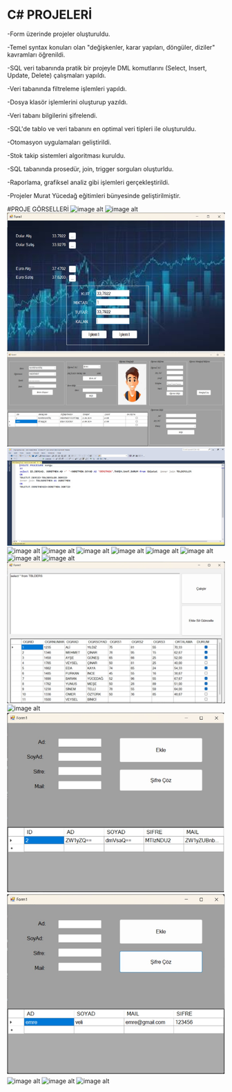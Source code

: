 # C# PROJELERİ 
-Form üzerinde projeler oluşturuldu.

-Temel syntax konuları olan "değişkenler, karar yapıları, döngüler, diziler" kavramları öğrenildi.

-SQL veri tabanında pratik bir projeyle DML komutlarını (Select, Insert, Update, Delete) çalışmaları yapıldı.

-Veri tabanında filtreleme işlemleri yapıldı.

-Dosya klasör işlemlerini oluşturup yazıldı.

-Veri tabanı bilgilerini şifrelendi.

-SQL'de tablo ve veri tabanını en optimal veri tipleri ile oluşturuldu.

-Otomasyon uygulamaları geliştirildi.

-Stok takip sistemleri algoritması kuruldu.

-SQL tabanında prosedür, join, trigger sorguları oluşturldu.

-Raporlama, grafiksel analiz gibi işlemleri gerçekleştirildi.

-Projeler Murat Yücedağ eğitimleri bünyesinde geliştirilmiştir.

#PROJE GÖRSELLERİ
![image alt](https://github.com/yunusemrebinici/c-_projeleri/blob/master/c%2325%20proje%20g%C3%B6rselleri/Bankamatik.jpg)
![image alt](https://github.com/yunusemrebinici/c-_projeleri/blob/master/c%2325%20proje%20g%C3%B6rselleri/Bankamatik_procedure.jpg)
![image alt](https://github.com/yunusemrebinici/c-_projeleri/blob/master/c%2325%20proje%20g%C3%B6rselleri/D%C3%B6viz.jpg)
![image alt](https://github.com/yunusemrebinici/c-_projeleri/blob/master/c%2325%20proje%20g%C3%B6rselleri/Et%C3%BCt_Test.jpg)
![image alt](https://github.com/yunusemrebinici/c-_projeleri/blob/master/c%2325%20proje%20g%C3%B6rselleri/Et%C3%BCt_%C4%B0nnerjoin.jpg)
![image alt](https://github.com/yunusemrebinici/c-_projeleri/blob/master/c%2325%20proje%20g%C3%B6rselleri/Kelime_Oyunu.jpg)
![image alt](https://github.com/yunusemrebinici/c-_projeleri/blob/master/c%2325%20proje%20g%C3%B6rselleri/MESAJ.jpg)
![image alt](https://github.com/yunusemrebinici/c-_projeleri/blob/master/c%2325%20proje%20g%C3%B6rselleri/OY.jpg)
![image alt](https://github.com/yunusemrebinici/c-_projeleri/blob/master/c%2325%20proje%20g%C3%B6rselleri/Petrol_Test.png)
![image alt](https://github.com/yunusemrebinici/c-_projeleri/blob/master/c%2325%20proje%20g%C3%B6rselleri/Proje6.jpg)
![image alt](https://github.com/yunusemrebinici/c-_projeleri/blob/master/c%2325%20proje%20g%C3%B6rselleri/REHBER.jpg)
![image alt](https://github.com/yunusemrebinici/c-_projeleri/blob/master/c%2325%20proje%20g%C3%B6rselleri/RSS.png)
![image alt](https://github.com/yunusemrebinici/c-_projeleri/blob/master/c%2325%20proje%20g%C3%B6rselleri/Resim_test.jpg)
![image alt](https://github.com/yunusemrebinici/c-_projeleri/blob/master/c%2325%20proje%20g%C3%B6rselleri/SQL_sorgu_Program%C4%B1.jpg)
![image alt](https://github.com/yunusemrebinici/c-_projeleri/blob/master/c%2325%20proje%20g%C3%B6rselleri/Seyehat.jpg)
![image alt](https://github.com/yunusemrebinici/c-_projeleri/blob/master/c%2325%20proje%20g%C3%B6rselleri/Sql_Veri_%C5%9Eifreleme.jpg)
![image alt](https://github.com/yunusemrebinici/c-_projeleri/blob/master/c%2325%20proje%20g%C3%B6rselleri/Sql_Veri_%C5%9Eifreleme2.jpg)
![image alt](https://github.com/yunusemrebinici/c-_projeleri/blob/master/c%2325%20proje%20g%C3%B6rselleri/Test_Trigger.jpg)
![image alt](https://github.com/yunusemrebinici/c-_projeleri/blob/master/c%2325%20proje%20g%C3%B6rselleri/Test_Trigger_2.jpg)
![image alt](https://github.com/yunusemrebinici/c-_projeleri/blob/master/c%2325%20proje%20g%C3%B6rselleri/Test_Trigger_3.jpg)
